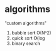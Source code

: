 # algorithms
"custom algorithms"
1) bubble sort O(N^2) 
2) quick sort O(log
3) binary search 
   
  
 
